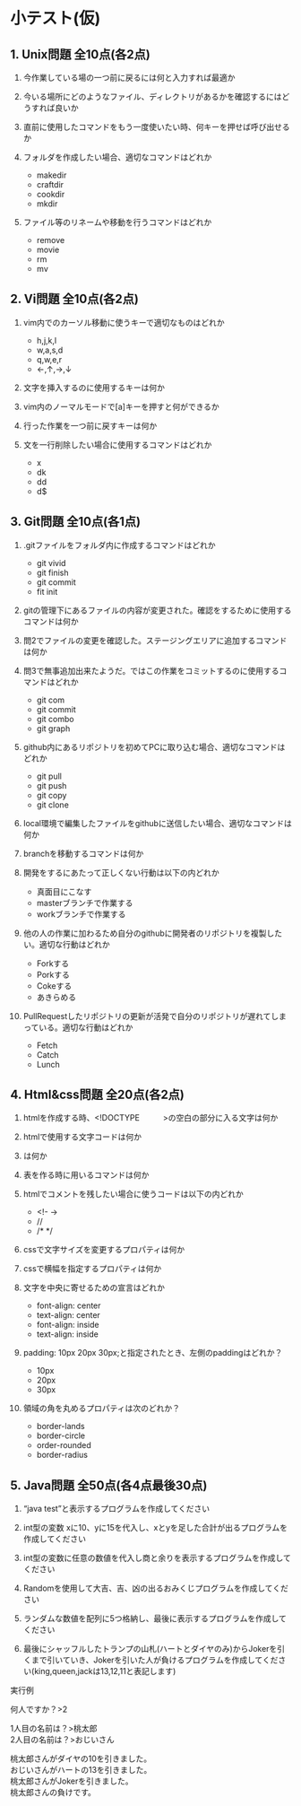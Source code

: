 # 小テスト(仮)

## 1. Unix問題 全10点(各2点)

1. 今作業している場の一つ前に戻るには何と入力すれば最適か

1. 今いる場所にどのようなファイル、ディレクトリがあるかを確認するにはどうすれば良いか

1. 直前に使用したコマンドをもう一度使いたい時、何キーを押せば呼び出せるか

1. フォルダを作成したい場合、適切なコマンドはどれか
   - makedir
   - craftdir
   - cookdir
   - mkdir
5. ファイル等のリネームや移動を行うコマンドはどれか
   - remove
   - movie
   - rm
   - mv
## 2. Vi問題 全10点(各2点)

1. vim内でのカーソル移動に使うキーで適切なものはどれか
   - h,j,k,l
   - w,a,s,d
   - q,w,e,r
   - ←,↑,→,↓

2. 文字を挿入するのに使用するキーは何か

1. vim内のノーマルモードで[a]キーを押すと何ができるか

1. 行った作業を一つ前に戻すキーは何か

1. 文を一行削除したい場合に使用するコマンドはどれか
    - x
    - dk
    - dd
    - d$
## 3. Git問題 全10点(各1点)

1. .gitファイルをフォルダ内に作成するコマンドはどれか
   - git vivid
   - git finish
   - git commit
   - fit init

2. gitの管理下にあるファイルの内容が変更された。確認をするために使用するコマンドは何か

1. 問2でファイルの変更を確認した。ステージングエリアに追加するコマンドは何か

1. 問3で無事追加出来たようだ。ではこの作業をコミットするのに使用するコマンドはどれか
   - git com
   - git commit
   - git combo
   - git graph

5. github内にあるリポジトリを初めてPCに取り込む場合、適切なコマンドはどれか
   - git pull
   - git push
   - git copy
   - git clone

6. local環境で編集したファイルをgithubに送信したい場合、適切なコマンドは何か

1. branchを移動するコマンドは何か

1. 開発をするにあたって正しくない行動は以下の内どれか
   - 真面目にこなす
   - masterブランチで作業する
   - workブランチで作業する

9. 他の人の作業に加わるため自分のgithubに開発者のリポジトリを複製したい。適切な行動はどれか
   - Forkする
   - Porkする
   - Cokeする
   - あきらめる

10. PullRequestしたリポジトリの更新が活発で自分のリポジトリが遅れてしまっている。適切な行動はどれか
    - Fetch
    - Catch
    - Lunch
 
## 4. Html&css問題 全20点(各2点)

1. htmlを作成する時、&lt;!DOCTYPE　　　&gt;の空白の部分に入る文字は何か

1. htmlで使用する文字コードは何か

1. <p></p>は何か

1. 表を作る時に用いるコマンドは何か

1. htmlでコメントを残したい場合に使うコードは以下の内どれか

   - &lt;!- -&gt;
   - //
   - /* */

6. cssで文字サイズを変更するプロパティは何か

1. cssで横幅を指定するプロパティは何か

1. 文字を中央に寄せるための宣言はどれか

   - font-align: center
   - text-align: center
   - font-align: inside
   - text-align: inside

9. padding: 10px 20px 30px;と指定されたとき、左側のpaddingはどれか？

   - 10px
   - 20px
   - 30px

10. 領域の角を丸めるプロパティは次のどれか？

    - border-lands
    - border-circle
    - order-rounded
    - border-radius

## 5. Java問題 全50点(各4点最後30点)

1. “java test”と表示するプログラムを作成してください

1. int型の変数 xに10、yに15を代入し、xとyを足した合計が出るプログラムを作成してください

1. int型の変数に任意の数値を代入し商と余りを表示するプログラムを作成してください

1. Randomを使用して大吉、吉、凶の出るおみくじプログラムを作成してください

1. ランダムな数値を配列に5つ格納し、最後に表示するプログラムを作成してください

1. 最後にシャッフルしたトランプの山札(ハートとダイヤのみ)からJokerを引くまで引いていき、Jokerを引いた人が負けるプログラムを作成してください(king,queen,jackは13,12,11と表記します)

実行例

何人ですか？&gt;2

1人目の名前は？&gt;桃太郎  
2人目の名前は？&gt;おじいさん

桃太郎さんがダイヤの10を引きました。  
おじいさんがハートの13を引きました。  
桃太郎さんがJokerを引きました。  
桃太郎さんの負けです。

